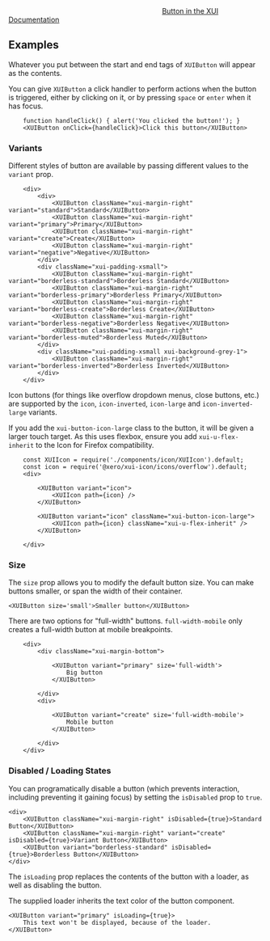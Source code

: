 <div class="xui-margin-vertical">
	<div>
		<svg focusable="false" class="xui-icon xui-icon-inline xui-icon-large xui-icon-color-blue"> <use xlink:href="#xui-icon-bookmark" role="presentation"/></svg>
		<span><a href="../section-buttons.html#buttons">Button in the XUI Documentation</a></span>
	</div>
</div>

## Examples

Whatever you put between the start and end tags of `XUIButton` will appear as the contents.

You can give `XUIButton` a click handler to perform actions when the button is triggered, either by clicking on it, or by pressing `space` or `enter` when it has focus.

```
	function handleClick() { alert('You clicked the button!'); }
	<XUIButton onClick={handleClick}>Click this button</XUIButton>
```

### Variants

Different styles of button are available by passing different values to the `variant` prop.

```
	<div>
		<div>
			<XUIButton className="xui-margin-right" variant="standard">Standard</XUIButton>
			<XUIButton className="xui-margin-right" variant="primary">Primary</XUIButton>
			<XUIButton className="xui-margin-right" variant="create">Create</XUIButton>
			<XUIButton className="xui-margin-right" variant="negative">Negative</XUIButton>
		</div>
		<div className="xui-padding-xsmall">
			<XUIButton className="xui-margin-right" variant="borderless-standard">Borderless Standard</XUIButton>
			<XUIButton className="xui-margin-right" variant="borderless-primary">Borderless Primary</XUIButton>
			<XUIButton className="xui-margin-right" variant="borderless-create">Borderless Create</XUIButton>
			<XUIButton className="xui-margin-right" variant="borderless-negative">Borderless Negative</XUIButton>
			<XUIButton className="xui-margin-right" variant="borderless-muted">Borderless Muted</XUIButton>
		</div>
		<div className="xui-padding-xsmall xui-background-grey-1">
			<XUIButton className="xui-margin-right" variant="borderless-inverted">Borderless Inverted</XUIButton>
		</div>
	</div>
```

Icon buttons (for things like overflow dropdown menus, close buttons, etc.) are supported by the `icon`, `icon-inverted`, `icon-large` and `icon-inverted-large` variants.

If you add the `xui-button-icon-large` class to the button, it will be given a larger touch target.
As this uses flexbox, ensure you add `xui-u-flex-inherit` to the Icon for Firefox compatibility.

```
	const XUIIcon = require('./components/icon/XUIIcon').default;
	const icon = require('@xero/xui-icon/icons/overflow').default;
	<div>

		<XUIButton variant="icon">
			<XUIIcon path={icon} />
		</XUIButton>

		<XUIButton variant="icon" className="xui-button-icon-large">
			<XUIIcon path={icon} className="xui-u-flex-inherit" />
		</XUIButton>

	</div>
```

### Size

The `size` prop allows you to modify the default button size. You can make buttons smaller, or span the width of their container.

```
<XUIButton size='small'>Smaller button</XUIButton>
```

There are two options for "full-width" buttons. `full-width-mobile` only creates a full-width button at mobile breakpoints.

```
	<div>
		<div className="xui-margin-bottom">

			<XUIButton variant="primary" size='full-width'>
				Big button
			</XUIButton>

		</div>
		<div>

			<XUIButton variant="create" size='full-width-mobile'>
				Mobile button
			</XUIButton>

		</div>
	</div>
```

### Disabled / Loading States

You can programatically disable a button (which prevents interaction, including preventing it gaining focus) by setting the `isDisabled` prop to `true`.

```
<div>
	<XUIButton className="xui-margin-right" isDisabled={true}>Standard Button</XUIButton>
	<XUIButton className="xui-margin-right" variant="create" isDisabled={true}>Variant Button</XUIButton>
	<XUIButton variant="borderless-standard" isDisabled={true}>Borderless Button</XUIButton>
</div>
```

The `isLoading` prop replaces the contents of the button with a loader, as well as disabling the button.

The supplied loader inherits the text color of the button component.

```
<XUIButton variant="primary" isLoading={true}>
	This text won't be displayed, because of the loader.
</XUIButton>
```

